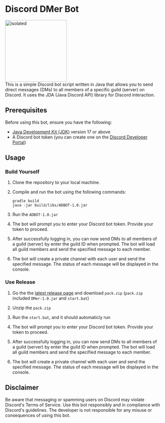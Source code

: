 # Discord DMer Bot
<img src="https://i.imgur.com/kQsmXcp.png" alt="isolated" width="200"/>\
This is a simple Discord bot script written in Java that allows you to send direct messages (DMs) to all members of a specific guild (server) on Discord. It uses the JDA (Java Discord API) library for Discord interaction.

## Prerequisites

Before using this bot, ensure you have the following:

- [Java Development Kit (JDK)](https://www.oracle.com/java/technologies/javase/jdk17-archive-downloads.html) version 17 or above
- A Discord bot token (you can create one on the [Discord Developer Portal](https://discord.com/developers/applications))

## Usage
### Build Yourself
1. Clone the repository to your local machine.

2. Compile and run the bot using the following commands:

   ```shell
   gradle build
   java -jar build/libs/ADBOT-1.0.jar
   ```
3. Run the `ADBOT-1.0.jar`
   
4. The bot will prompt you to enter your Discord bot token. Provide your token to proceed.

5. After successfully logging in, you can now send DMs to all members of a guild (server) by enter the guild ID when prompted. The bot will load all guild members and send the specified message to each member.

6. The bot will create a private channel with each user and send the specified message. The status of each message will be displayed in the console.
### Use Release
1. Go the the [latest release page](https://github.com/RTX4O9O/DiscordDMer/releases/latest) and download `pack.zip` (`pack.zip` included `DMer-1.0.jar` and `start.bat`)
   
2. Unzip the `pack.zip`
   
3. Run the `start.bat`, and it should automaticly run
   
4. The bot will prompt you to enter your Discord bot token. Provide your token to proceed.
   
5. After successfully logging in, you can now send DMs to all members of a guild (server) by enter the guild ID when prompted. The bot will load all guild members and send the specified message to each member.
    
6. The bot will create a private channel with each user and send the specified message. The status of each message will be displayed in the console.
## Disclaimer

Be aware that messaging or spamming users on Discord may violate Discord's Terms of Service. Use this bot responsibly and in compliance with Discord's guidelines. The developer is not responsible for any misuse or consequences of using this bot.
